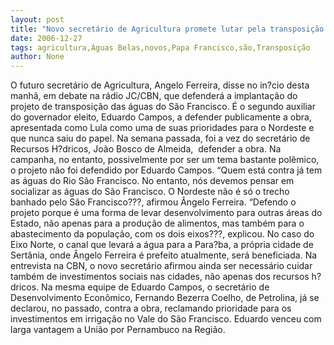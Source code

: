 ```yaml
---
layout: post
title: "Novo secretário de Agricultura promete lutar pela transposição das águas do São Francisco"
date: 2006-12-27
tags: agricultura,Águas Belas,novos,Papa Francisco,são,Transposição
author: None
---
```

O futuro secretário de Agricultura, Angelo Ferreira, disse no in?cio desta manhã, em debate na rádio JC/CBN, que defenderá a implantação do projeto de transposição das águas do São Francisco. 
É o segundo auxiliar do governador eleito, Eduardo Campos, a defender publicamente a obra, apresentada como Lula como uma de suas prioridades para o Nordeste e que nunca saiu do papel. Na semana passada, foi a vez do secretário de Recursos H?dricos, João Bosco de Almeida, &nbsp;defender a obra. Na campanha, no entanto, possivelmente por ser um tema bastante polêmico, o projeto não foi defendido por Eduardo Campos.
“Quem está contra já tem as águas do Rio São Francisco. No entanto, nós devemos pensar em socializar as águas do São Francisco. O Nordeste não é só o trecho banhado pelo São Francisco???, afirmou Ângelo Ferreira.
“Defendo o projeto porque é uma forma de levar desenvolvimento para outras áreas do Estado, não apenas para a produção de alimentos, mas também para o abastecimento da população, com os dois eixos???, explicou.
No caso do Eixo Norte, o canal que levará a água para a Para?ba, a própria cidade de Sertânia, onde Ângelo Ferreira é prefeito atualmente, será beneficiada. 
Na entrevista na CBN, o novo secretário afirmou ainda ser necessário cuidar também de investimentos sociais nas cidades, não apenas dos recursos h?dricos.
Na mesma equipe de Eduardo Campos, o secretário de Desenvolvimento Econômico, Fernando Bezerra Coelho, de Petrolina, já se declarou, no passado, contra a obra, reclamando prioridade para os investimentos em irrigação no Vale do São Francisco. Eduardo venceu com larga vantagem a União por Pernambuco na Região. 